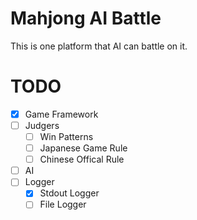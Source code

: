 # Mahjong AI Battle

This is one platform that AI can battle on it. 

# TODO
- [x] Game Framework
- [ ] Judgers
	- [ ] Win Patterns
	- [ ] Japanese Game Rule
	- [ ] Chinese Offical Rule
- [ ] AI
- [ ] Logger
	- [x] Stdout Logger
	- [ ] File Logger
